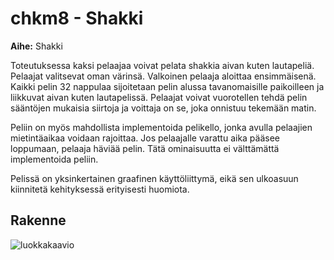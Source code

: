 # chkm8 - Shakki

**Aihe:** Shakki

Toteutuksessa kaksi pelaajaa voivat pelata shakkia aivan kuten lautapeliä.
Pelaajat valitsevat oman värinsä. Valkoinen pelaaja aloittaa
ensimmäisenä. Kaikki pelin 32 nappulaa sijoitetaan pelin alussa tavanomaisille
paikoilleen ja liikkuvat aivan kuten lautapelissä. Pelaajat voivat vuorotellen
tehdä pelin sääntöjen mukaisia siirtoja ja voittaja on se, joka onnistuu
tekemään matin.

Peliin on myös mahdollista implementoida pelikello, jonka avulla pelaajien
mietintäaikaa voidaan rajoittaa. Jos pelaajalle varattu aika pääsee loppumaan,
pelaaja häviää pelin. Tätä ominaisuutta ei välttämättä implementoida peliin.

Pelissä on yksinkertainen graafinen käyttöliittymä, eikä sen ulkoasuun
kiinnitetä kehityksessä erityisesti huomiota.


## Rakenne
![luokkakaavio](luokkakaavio.png)